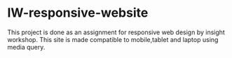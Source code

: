 # IW-responsive-website
This project is done as an assignment for responsive web design by insight workshop. 
This site is made compatible to mobile,tablet and laptop using media query.
